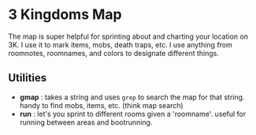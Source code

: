 # 3 Kingdoms Map

The map is super helpful for sprinting about and charting your location on 3K.  I use it to mark
items, mobs, death traps, etc.  I use anything from roomnotes, roomnames, and colors to designate
different things.

## Utilities
- **gmap** : takes a string and uses `grep` to search the map for that string.  handy to find
             mobs, items, etc. (think map search)
- **run**  : let's you sprint to different rooms given a 'roomname'.  useful for running between
             areas and bootrunning.
